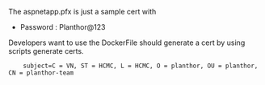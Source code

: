 The aspnetapp.pfx is just a sample cert with

- Password : Planthor@123

Developers want to use the DockerFile should generate a cert by using scripts generate certs.


```
    subject=C = VN, ST = HCMC, L = HCMC, O = planthor, OU = planthor, CN = planthor-team

```